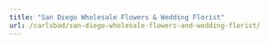 ```yaml
---
title: "San Diego Wholesale Flowers & Wedding Florist"
url: /carlsbad/san-diego-wholesale-flowers-and-wedding-florist/
---
```

